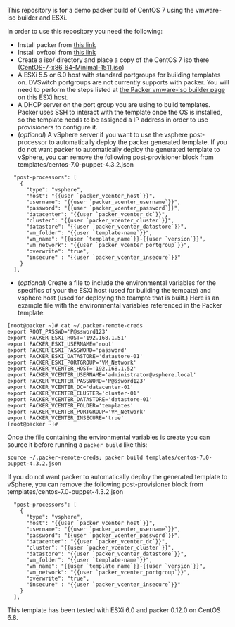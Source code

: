 This repository is for a demo packer build of CentOS 7 using the vmware-iso builder and ESXi.

In order to use this repository you need the following:
* Install packer from [this link](https://www.packer.io/downloads.html)
* Install ovftool from [this link](https://my.vmware.com/web/vmware/details?productId=353&downloadGroup=OVFTOOL400)
* Create a iso/ directory and place a copy of the CentOS 7 iso there ([CentOS-7-x86_64-Minimal-1511.iso](http://ftp.usf.edu/pub/centos/7/isos/x86_64/CentOS-7-x86_64-Minimal-1511.iso))
* A ESXi 5.5 or 6.0 host with standard portgroups for building templates on. DVSwitch portgroups are not currently supports with packer. You will need to perform the steps listed at [the Packer vmware-iso builder page](https://www.packer.io/docs/builders/vmware-iso.html#building-on-a-remote-vsphere-hypervisor) on this ESXi host.
* A DHCP server on the port group you are using to build templates. Packer uses SSH to interact with the template once the OS is installed, so the template needs to be assigned a IP address in order to use provisioners to configure it.
* (*optional*) A vSphere server if you want to use the vsphere post-processor to automatically deploy the packer generated template. If you do not want packer to automatically deploy the generated template to vSphere, you can remove the following post-provisioner block from templates/centos-7.0-puppet-4.3.2.json
```
  "post-processors": [
    {
      "type": "vsphere",
      "host": "{{user `packer_vcenter_host`}}",
      "username": "{{user `packer_vcenter_username`}}",
      "password": "{{user `packer_vcenter_password`}}",
      "datacenter": "{{user `packer_vcenter_dc`}}",
      "cluster": "{{user `packer_vcenter_cluster`}}",
      "datastore": "{{user `packer_vcenter_datastore`}}",
      "vm_folder": "{{user `template-name`}}",
      "vm_name": "{{user `template_name`}}-{{user `version`}}",
      "vm_network": "{{user `packer_vcenter_portgroup`}}",
      "overwrite": "true",
      "insecure" : "{{user `packer_vcenter_insecure`}}"
    }
  ],
```

* (*optional*) Create a file to include the environmental variables for the specifics of your the ESXi host (used for building the tempate) and vsphere host (used for deploying the teampte that is built.) Here is an example file with the environmental variables referenced in the Packer template:
```
[root@packer ~]# cat ~/.packer-remote-creds 
export ROOT_PASSWD='P@ssword123'
export PACKER_ESXI_HOST='192.168.1.51'
export PACKER_ESXI_USERNAME='root'
export PACKER_ESXI_PASSWORD='password'
export PACKER_ESXI_DATASTORE='datastore-01'
export PACKER_ESXI_PORTGROUP='VM_Network'
export PACKER_VCENTER_HOST='192.168.1.52'
export PACKER_VCENTER_USERNAME='administrator@vsphere.local'
export PACKER_VCENTER_PASSWORD='P@ssword123'
export PACKER_VCENTER_DC='datacenter-01'
export PACKER_VCENTER_CLUSTER='cluster-01'
export PACKER_VCENTER_DATASTORE='datastore-01'
export PACKER_VCENTER_FOLDER='templates'
export PACKER_VCENTER_PORTGROUP='VM_Network'
export PACKER_VCENTER_INSECURE='true'
[root@packer ~]# 
```
Once the file containing the environmental variables is create you can source it before running a `packer build` like this:
```
source ~/.packer-remote-creds; packer build templates/centos-7.0-puppet-4.3.2.json
```

If you do not want packer to automatically deploy the generated template to vSphere, you can remove the following post-provisioner block from templates/centos-7.0-puppet-4.3.2.json
```
  "post-processors": [
    {
      "type": "vsphere",
      "host": "{{user `packer_vcenter_host`}}",
      "username": "{{user `packer_vcenter_username`}}",
      "password": "{{user `packer_vcenter_password`}}",
      "datacenter": "{{user `packer_vcenter_dc`}}",
      "cluster": "{{user `packer_vcenter_cluster`}}",
      "datastore": "{{user `packer_vcenter_datastore`}}",
      "vm_folder": "{{user `template-name`}}",
      "vm_name": "{{user `template_name`}}-{{user `version`}}",
      "vm_network": "{{user `packer_vcenter_portgroup`}}",
      "overwrite": "true",
      "insecure" : "{{user `packer_vcenter_insecure`}}"
    }
  ],
```

This template has been tested with ESXi 6.0 and packer 0.12.0 on CentOS 6.8.



